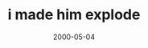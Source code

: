 ---
layout: base.njk
title : 'i made him explode' 
view_title : 'i made him explode' 
year : '2000' 
date : '2000-05-04' 
img_file : '/drawing/imadehim.png' 
html_file : 'imadehim' 
next_html : 'humansw.html' 
year_order : '274' 
permalink : "title/{{html_file}}.html"
---